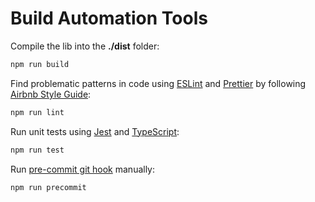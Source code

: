 # Build Automation Tools

Compile the lib into the **./dist** folder:

```bash
npm run build
```

Find problematic patterns in code
using [ESLint](https://eslint.org/)
and [Prettier](https://prettier.io/)
by following [Airbnb Style Guide](https://github.com/airbnb/javascript):

```bash
npm run lint
```

Run unit tests using [Jest](https://jestjs.io/) and [TypeScript](http://www.typescriptlang.org/):

```bash
npm run test
```

Run [pre-commit git hook](https://git-scm.com/docs/githooks#_pre_commit) manually:

```bash
npm run precommit
```
